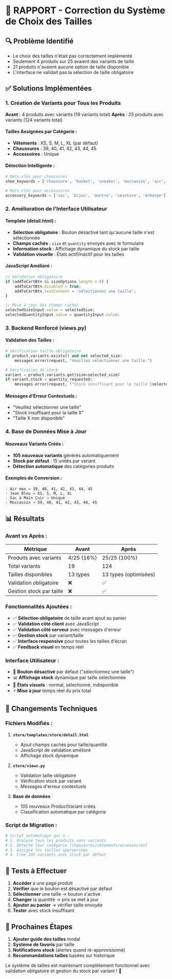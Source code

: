 # 📐 RAPPORT - Correction du Système de Choix des Tailles

## 🔍 Problème Identifié
- Le choix des tailles n'était pas correctement implémenté
- Seulement 4 produits sur 25 avaient des variants de taille
- 21 produits n'avaient aucune option de taille disponible
- L'interface ne validait pas la sélection de taille obligatoire

## ✅ Solutions Implémentées

### 1. Création de Variants pour Tous les Produits
**Avant** : 4 produits avec variants (19 variants total)
**Après** : 25 produits avec variants (124 variants total)

#### Tailles Assignées par Catégorie :
- **Vêtements** : XS, S, M, L, XL (par défaut)
- **Chaussures** : 39, 40, 41, 42, 43, 44, 45
- **Accessoires** : Unique

#### Détection Intelligente :
```python
# Mots-clés pour chaussures
shoe_keywords = ['chaussure', 'basket', 'sneaker', 'moccassin', 'air', 'jordan']

# Mots-clés pour accessoires  
accessory_keywords = ['sac', 'bijou', 'montre', 'ceinture', 'écharpe']
```

### 2. Amélioration de l'Interface Utilisateur

#### Template (detail.html) :
- **Sélection obligatoire** : Bouton désactivé tant qu'aucune taille n'est sélectionnée
- **Champs cachés** : `size` et `quantity` envoyés avec le formulaire
- **Information stock** : Affichage dynamique du stock par taille
- **Validation visuelle** : États actif/inactif pour les tailles

#### JavaScript Amélioré :
```javascript
// Validation obligatoire
if (addToCartBtn && sizeOptions.length > 0) {
    addToCartBtn.disabled = true;
    addToCartBtn.textContent = 'sélectionnez une taille';
}

// Mise à jour des champs cachés
selectedSizeInput.value = selectedSize;
selectedQuantityInput.value = quantityInput.value;
```

### 3. Backend Renforcé (views.py)

#### Validation des Tailles :
```python
# Vérification taille obligatoire
if product.variants.exists() and not selected_size:
    messages.error(request, "Veuillez sélectionner une taille.")

# Vérification du stock
variant = product.variants.get(size=selected_size)
if variant.stock < quantity_requested:
    messages.error(request, f"Stock insuffisant pour la taille {selected_size}")
```

#### Messages d'Erreur Contextuels :
- "Veuillez sélectionner une taille"
- "Stock insuffisant pour la taille X"
- "Taille X non disponible"

### 4. Base de Données Mise à Jour

#### Nouveaux Variants Créés :
- **105 nouveaux variants** générés automatiquement
- **Stock par défaut** : 15 unités par variant
- **Détection automatique** des catégories produits

#### Exemples de Conversion :
```
- Air max → 39, 40, 41, 42, 43, 44, 45
- Jean Bleu → XS, S, M, L, XL  
- Sac à Main Cuir → Unique
- Moccassin → 39, 40, 41, 42, 43, 44, 45
```

## 📊 Résultats

### Avant vs Après :
| Métrique | Avant | Après |
|----------|-------|-------|
| Produits avec variants | 4/25 (16%) | 25/25 (100%) |
| Total variants | 19 | 124 |
| Tailles disponibles | 13 types | 13 types (optimisées) |
| Validation obligatoire | ❌ | ✅ |
| Gestion stock par taille | ❌ | ✅ |

### Fonctionnalités Ajoutées :
- ✅ **Sélection obligatoire** de taille avant ajout au panier
- ✅ **Validation côté client** avec JavaScript
- ✅ **Validation côté serveur** avec messages d'erreur
- ✅ **Gestion stock** par variant/taille
- ✅ **Interface responsive** pour toutes les tailles d'écran
- ✅ **Feedback visuel** en temps réel

### Interface Utilisateur :
- 🎯 **Bouton désactivé** par défaut ("sélectionnez une taille")
- 📊 **Affichage stock** dynamique par taille sélectionnée
- 🎨 **États visuels** : normal, sélectionné, indisponible
- ⚡ **Mise à jour** temps réel du prix total

## 🔧 Changements Techniques

### Fichiers Modifiés :
1. **`store/templates/store/detail.html`**
   - Ajout champs cachés pour taille/quantité
   - JavaScript de validation amélioré
   - Affichage stock dynamique

2. **`store/views.py`**
   - Validation taille obligatoire
   - Vérification stock par variant
   - Messages d'erreur contextuels

3. **Base de données**
   - 105 nouveaux ProductVariant créés
   - Classification automatique par catégorie

### Script de Migration :
```python
# Script automatique qui a :
# 1. Analysé tous les produits sans variants
# 2. Détecté leur catégorie (chaussures/vêtements/accessoires)  
# 3. Assigné les tailles appropriées
# 4. Créé 105 variants avec stock par défaut
```

## 🧪 Tests à Effectuer

1. **Accéder** à une page produit
2. **Vérifier** que le bouton est désactivé par défaut
3. **Sélectionner** une taille → bouton s'active
4. **Changer** la quantité → prix se met à jour
5. **Ajouter au panier** → vérifier taille envoyée
6. **Tester** avec stock insuffisant

## 🚀 Prochaines Étapes

1. **Ajouter guide des tailles** modal
2. **Système de favoris** par taille
3. **Notifications stock** (alertes quand ré-approvisionné)
4. **Recommandations tailles** basées sur historique

Le système de tailles est maintenant complètement fonctionnel avec validation obligatoire et gestion du stock par variant ! 🎉
